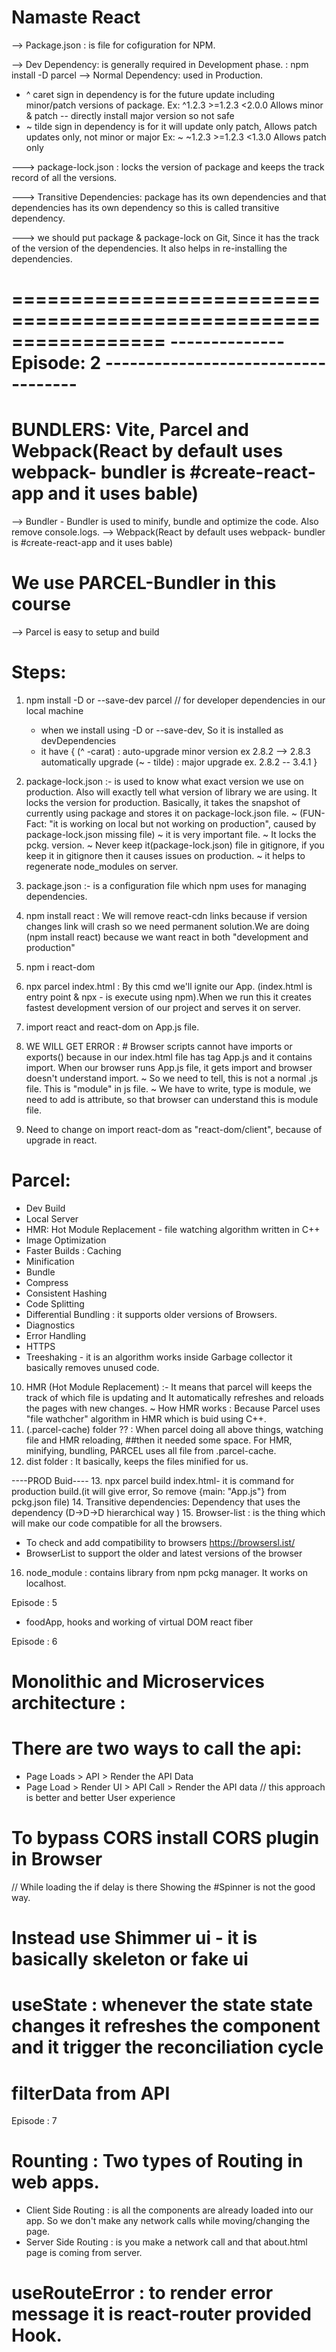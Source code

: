# Namaste React

--> Package.json : is file for cofiguration for NPM.

--> Dev Dependency: is generally required in Development phase.
: npm install -D parcel
--> Normal Dependency: used in Production.

- ^ caret sign in dependency is for the future update including minor/patch versions of package.
  Ex: ^1.2.3 >=1.2.3 <2.0.0 Allows minor & patch -- directly install major version so not safe
- ~ tilde sign in dependency is for it will update only patch, Allows patch updates only, not minor or major
  Ex: ~ ~1.2.3 >=1.2.3 <1.3.0 Allows patch only

---> package-lock.json : locks the version of package and keeps the track record of all the versions.

---> Transitive Dependencies: package has its own dependencies and that dependencies has its own dependency so this is called transitive dependency.

---> we should put package & package-lock on Git, Since it has the track of the version of the dependencies. It also helps in re-installing the dependencies.

=================================================================
-------------- Episode: 2 -----------------------------------
=================================================================

# BUNDLERS: Vite, Parcel and Webpack(React by default uses webpack- bundler is #create-react-app and it uses bable)

--> Bundler - Bundler is used to minify, bundle and optimize the code. Also remove console.logs.
--> Webpack(React by default uses webpack- bundler is #create-react-app and it uses bable)

# We use PARCEL-Bundler in this course

--> Parcel is easy to setup and build

# Steps:

1. npm install -D or --save-dev parcel // for developer dependencies in our local machine
   - when we install using -D or --save-dev, So it is installed as devDependencies
   - it have
     {
     (^ -carat) : auto-upgrade minor version ex 2.8.2 --> 2.8.3 automatically upgrade
     (~ - tilde) : major upgrade ex. 2.8.2 -- 3.4.1
     }
2. package-lock.json :- is used to know what exact version we use on production. Also will exactly tell what version of library we are using. It locks the version for production. Basically, it takes the snapshot of currently using package and stores it on package-lock.json file.
   ~ (FUN-Fact: "it is working on local but not working on production", caused by package-lock.json missing file)
   ~ it is very important file.
   ~ It locks the pckg. version.
   ~ Never keep it(package-lock.json) file in gitignore, if you keep it in gitignore then it causes issues on production.
   ~ it helps to regenerate node_modules on server.
3. package.json :- is a configuration file which npm uses for managing dependencies.

4. npm install react : We will remove react-cdn links because if version changes link will crash so we need permanent solution.We are doing (npm install react) because we want react in both "development and production"

5. npm i react-dom
6. npx parcel index.html : By this cmd we'll ignite our App. (index.html is entry point & npx - is execute using npm).When we run this it creates fastest development version of our project and serves it on server.
7. import react and react-dom on App.js file.
8. WE WILL GET ERROR : # Browser scripts cannot have imports or exports(<script src="./App.js"></script>) because in our index.html file has <script></script> tag App.js and it contains import. When our browser runs App.js file, it gets import and browser doesn't understand import.
   ~ So we need to tell, this is not a normal .js file. This is "module" in js file.
   ~ We have to write, <script type=module src=./App.js></script> type is module, we need to add is attribute, so that browser can understand this is module file.
9. Need to change on import react-dom as "react-dom/client", because of upgrade in react.

# Parcel:

- Dev Build
- Local Server
- HMR: Hot Module Replacement - file watching algorithm written in C++
- Image Optimization
- Faster Builds : Caching
- Minification
- Bundle
- Compress
- Consistent Hashing
- Code Splitting
- Differential Bundling : it supports older versions of Browsers.
- Diagnostics
- Error Handling
- HTTPS
- Treeshaking - it is an algorithm works inside Garbage collector it basically removes unused code.

10. HMR (Hot Module Replacement) :- It means that parcel will keeps the track of which file is updating and It automatically refreshes and reloads the pages with new changes.
    ~ How HMR works : Because Parcel uses "file wathcher" algorithm in HMR which is buid using C++.
11. (.parcel-cache) folder ?? : When parcel doing all above things, watching file and HMR reloading, ##then it needed some space. For HMR, minifying, bundling, PARCEL uses all file from .parcel-cache.
12. dist folder : It basically, keeps the files minified for us.

----PROD Buid---- 13. npx parcel build index.html- it is command for production build.(it will give error, So remove {main: "App.js"} from pckg.json file) 14. Transitive dependencies: Dependency that uses the dependency (D->D->D hierarchical way ) 15. Browser-list : is the thing which will make our code compatible for all the browsers.

- To check and add compatibility to browsers https://browsersl.ist/
- BrowserList to support the older and latest versions of the browser

16. node_module : contains library from npm pckg manager. It works on localhost.

Episode : 5

- foodApp, hooks and working of virtual DOM react fiber

Episode : 6

# Monolithic and Microservices architecture :

# There are two ways to call the api:

- Page Loads > API > Render the API Data
- Page Load > Render UI > API Call > Render the API data // this approach is better and better User experience

# To bypass CORS install CORS plugin in Browser

// While loading the if delay is there Showing the #Spinner is not the good way.

# Instead use Shimmer ui - it is basically skeleton or fake ui

# useState : whenever the state state changes it refreshes the component and it trigger the reconciliation cycle

# filterData from API

Episode : 7

# Rounting : Two types of Routing in web apps.

- Client Side Routing : is all the components are already loaded into our app. So we don't make any network calls while moving/changing the page.
- Server Side Routing : is you make a network call and that about.html page is coming from server.

# useRouteError : to render error message it is react-router provided Hook.
